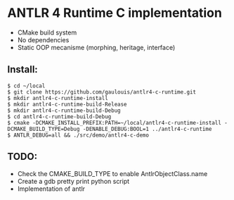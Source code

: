 # ANTLR 4 Runtime C implementation

+ CMake build system
+ No dependencies
+ Static OOP mecanisme (morphing, heritage, interface)

## Install:
```
$ cd ~/local
$ git clone https://github.com/gaulouis/antlr4-c-runtime.git
$ mkdir antlr4-c-runtime-install
$ mkdir antlr4-c-runtime-build-Release
$ mkdir antlr4-c-runtime-build-Debug
$ cd antlr4-c-runtime-build-Debug
$ cmake -DCMAKE_INSTALL_PREFIX:PATH=~/local/antlr4-c-runtime-install -DCMAKE_BUILD_TYPE=Debug -DENABLE_DEBUG:BOOL=1 ../antlr4-c-runtime
$ ANTLR_DEBUG=all && ./src/demo/antlr4-c-demo
```

## TODO:
+ Check the CMAKE_BUILD_TYPE to enable AntlrObjectClass.name
+ Create a gdb pretty print python script
+ Implementation of antlr
